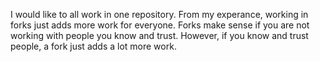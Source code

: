 I would like to all work in one repository. From my experance, working in forks just adds more work for everyone. Forks make sense if you are not working with people you know and trust. However, if you know and trust people, a fork just adds a lot more work.
